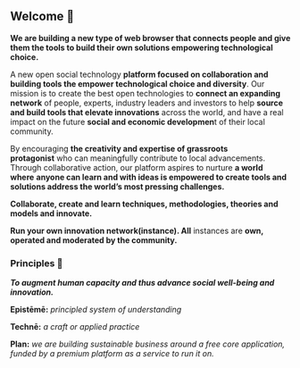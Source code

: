 ## Welcome 👋

**We are building a new type of web browser that connects people and give them the tools to build their own solutions empowering technological choice.**

A new open social technology **platform focused on collaboration and building tools the empower technological choice and diversity**. Our mission is to create the best open technologies to **connect an expanding network** of people, experts, industry leaders and investors to help **source and build tools that elevate innovations** across the world, and have a real impact on the future **social and economic developmen**t of their local community.

By encouraging **the creativity and expertise of grassroots protagonist** who can meaningfully contribute to local advancements. Through collaborative action, our platform aspires to nurture **a world where** **anyone can learn and with ideas is empowered to create tools and solutions  address the world’s most pressing challenges.**

**Collaborate, create and learn techniques, methodologies, theories and models and innovate.** 

**Run your own innovation network(instance). All** instances are **own, operated and moderated by the community.** 

### Principles 🙋‍

***To augment human capacity and thus advance social well-being and innovation.***

**Epistēmē:** *principled system of understanding*

**Technē:** *a craft or applied practice*

**Plan:** *we are building sustainable business around a free core application, funded by a premium platform as a service to run it on.*

<!--

**Here are some ideas to get you started:**

🙋‍♀️ A short introduction - what is your organization all about?
🌈 Contribution guidelines - how can the community get involved?
👩‍💻 Useful resources - where can the community find your docs? Is there anything else the community should know?
🍿 Fun facts - what does your team eat for breakfast?
🧙 Remember, you can do mighty things with the power of [Markdown](https://guides.github.com/features/mastering-markdown/)
-->
